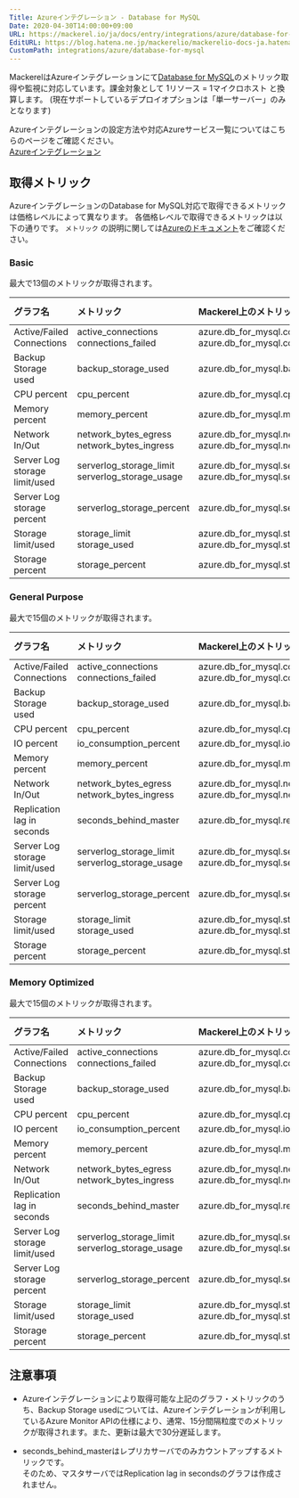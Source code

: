 ```yaml
---
Title: Azureインテグレーション - Database for MySQL
Date: 2020-04-30T14:00:00+09:00
URL: https://mackerel.io/ja/docs/entry/integrations/azure/database-for-mysql
EditURL: https://blog.hatena.ne.jp/mackerelio/mackerelio-docs-ja.hatenablog.mackerel.io/atom/entry/26006613591880945
CustomPath: integrations/azure/database-for-mysql
---
```


MackerelはAzureインテグレーションにて<a href="https://azure.microsoft.com/ja-jp/services/mysql/" target="_blank">Database for MySQL</a>のメトリック取得や監視に対応しています。課金対象として 1リソース = 1マイクロホスト と換算します。 (現在サポートしているデプロイオプションは「単一サーバー」のみとなります)

Azureインテグレーションの設定方法や対応Azureサービス一覧についてはこちらのページをご確認ください。<br>
<a href="https://mackerel.io/ja/docs/entry/integrations/azure">Azureインテグレーション</a>

## 取得メトリック
AzureインテグレーションのDatabase for MySQL対応で取得できるメトリックは価格レベルによって異なります。
各価格レベルで取得できるメトリックは以下の通りです。 `メトリック` の説明に関しては<a href="https://docs.microsoft.com/ja-jp/azure/mysql/concepts-monitoring" target="_blank">Azureのドキュメント</a>をご確認ください。

### Basic 
最大で13個のメトリックが取得されます。

|グラフ名|メトリック|Mackerel上のメトリック名|単位|Aggregation Type|
|:---|:---|:---|:---|:---|
|Active/Failed Connections|active_connections<br>connections_failed|azure.db_for_mysql.connections.active<br>azure.db_for_mysql.connections.failed|float|Average<br>Total|
|Backup Storage used|backup_storage_used|azure.db_for_mysql.backup_storage_used.bytes|bytes|Average|
|CPU percent|cpu_percent|azure.db_for_mysql.cpu.percent|percentage|Average|
|Memory percent|memory_percent|azure.db_for_mysql.memory.percent|percentage|Average|
|Network In/Out|network_bytes_egress<br>network_bytes_ingress|azure.db_for_mysql.network.out<br>azure.db_for_mysql.network.in|bytes|Total|
|Server Log storage limit/used|serverlog_storage_limit<br>serverlog_storage_usage|azure.db_for_mysql.server_log_storage_limit_used.limit<br>azure.db_for_mysql.server_log_storage_limit_used.used|bytes|Maximum<br>Average|
|Server Log storage percent|serverlog_storage_percent|azure.db_for_mysql.server_log_storage.percent|percentage|Average|
|Storage limit/used|storage_limit<br>storage_used|azure.db_for_mysql.storage_limit_used.limit<br>azure.db_for_mysql.storage_limit_used.used|bytes|Maximum<br>Average|
|Storage percent|storage_percent|azure.db_for_mysql.storage.percent|percentage|Average|

### General Purpose
最大で15個のメトリックが取得されます。

|グラフ名|メトリック|Mackerel上のメトリック名|単位|Aggregation Type|
|:---|:---|:---|:---|:---|
|Active/Failed Connections|active_connections<br>connections_failed|azure.db_for_mysql.connections.active<br>azure.db_for_mysql.connections.failed|float|Average<br>Total|
|Backup Storage used|backup_storage_used|azure.db_for_mysql.backup_storage_used.bytes|bytes|Average|
|CPU percent|cpu_percent|azure.db_for_mysql.cpu.percent|percentage|Average|
|IO percent|io_consumption_percent|azure.db_for_mysql.io.percent|percentage|Average|
|Memory percent|memory_percent|azure.db_for_mysql.memory.percent|percentage|Average|
|Network In/Out|network_bytes_egress<br>network_bytes_ingress|azure.db_for_mysql.network.out<br>azure.db_for_mysql.network.in|bytes|Total|
|Replication lag in seconds|seconds_behind_master|azure.db_for_mysql.replication_lag.seconds|float|Maximum|
|Server Log storage limit/used|serverlog_storage_limit<br>serverlog_storage_usage|azure.db_for_mysql.server_log_storage_limit_used.limit<br>azure.db_for_mysql.server_log_storage_limit_used.used|bytes|Maximum<br>Average|
|Server Log storage percent|serverlog_storage_percent|azure.db_for_mysql.server_log_storage.percent|percentage|Average|
|Storage limit/used|storage_limit<br>storage_used|azure.db_for_mysql.storage_limit_used.limit<br>azure.db_for_mysql.storage_limit_used.used|bytes|Maximum<br>Average|
|Storage percent|storage_percent|azure.db_for_mysql.storage.percent|percentage|Average|

### Memory Optimized
最大で15個のメトリックが取得されます。

|グラフ名|メトリック|Mackerel上のメトリック名|単位|Aggregation Type|
|:---|:---|:---|:---|:---|
|Active/Failed Connections|active_connections<br>connections_failed|azure.db_for_mysql.connections.active<br>azure.db_for_mysql.connections.failed|float|Average<br>Total|
|Backup Storage used|backup_storage_used|azure.db_for_mysql.backup_storage_used.bytes|bytes|Average|
|CPU percent|cpu_percent|azure.db_for_mysql.cpu.percent|percentage|Average|
|IO percent|io_consumption_percent|azure.db_for_mysql.io.percent|percentage|Average|
|Memory percent|memory_percent|azure.db_for_mysql.memory.percent|percentage|Average|
|Network In/Out|network_bytes_egress<br>network_bytes_ingress|azure.db_for_mysql.network.out<br>azure.db_for_mysql.network.in|bytes|Total|
|Replication lag in seconds|seconds_behind_master|azure.db_for_mysql.replication_lag.seconds|float|Maximum|
|Server Log storage limit/used|serverlog_storage_limit<br>serverlog_storage_usage|azure.db_for_mysql.server_log_storage_limit_used.limit<br>azure.db_for_mysql.server_log_storage_limit_used.used|bytes|Maximum<br>Average|
|Server Log storage percent|serverlog_storage_percent|azure.db_for_mysql.server_log_storage.percent|percentage|Average|
|Storage limit/used|storage_limit<br>storage_used|azure.db_for_mysql.storage_limit_used.limit<br>azure.db_for_mysql.storage_limit_used.used|bytes|Maximum<br>Average|
|Storage percent|storage_percent|azure.db_for_mysql.storage.percent|percentage|Average|

## 注意事項
- Azureインテグレーションにより取得可能な上記のグラフ・メトリックのうち、Backup Storage usedについては、Azureインテグレーションが利用しているAzure Monitor APIの仕様により、通常、15分間隔粒度でのメトリックが取得されます。また、更新は最大で30分遅延します。

- seconds_behind_masterはレプリカサーバでのみカウントアップするメトリックです。<br>
そのため、マスタサーバではReplication lag in secondsのグラフは作成されません。
